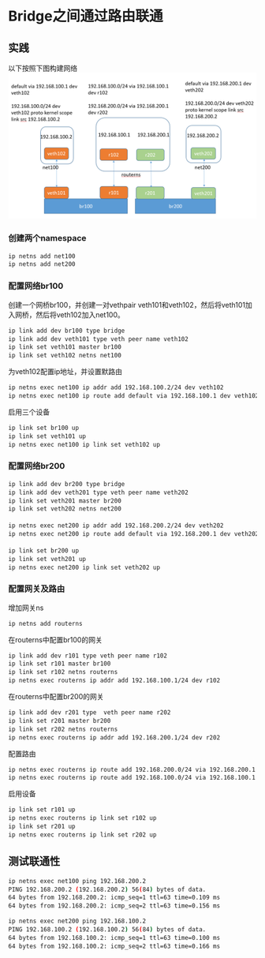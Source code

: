 # Bridge之间通过路由联通
## 实践
以下按照下图构建网络
![](pics/bridge_router.png)
### 创建两个namespace
```sh
ip netns add net100
ip netns add net200
```
### 配置网络br100
创建一个网桥br100，并创建一对vethpair veth101和veth102，然后将veth101加入网桥，然后将veth102加入net100。
```sh
ip link add dev br100 type bridge
ip link add dev veth101 type veth peer name veth102
ip link set veth101 master br100
ip link set veth102 netns net100
```
为veth102配置ip地址，并设置默路由
```sh
ip netns exec net100 ip addr add 192.168.100.2/24 dev veth102
ip netns exec net100 ip route add default via 192.168.100.1 dev veth102
```
启用三个设备
```sh
ip link set br100 up
ip link set veth101 up
ip netns exec net100 ip link set veth102 up
```
### 配置网络br200
```sh
ip link add dev br200 type bridge
ip link add dev veth201 type veth peer name veth202
ip link set veth201 master br200
ip link set veth202 netns net200

ip netns exec net200 ip addr add 192.168.200.2/24 dev veth202
ip netns exec net200 ip route add default via 192.168.200.1 dev veth202

ip link set br200 up
ip link set veth201 up
ip netns exec net200 ip link set veth202 up
```
### 配置网关及路由
增加网关ns
```sh
ip netns add routerns
```
在routerns中配置br100的网关
```sh
ip link add dev r101 type veth peer name r102
ip link set r101 master br100
ip link set r102 netns routerns
ip netns exec routerns ip addr add 192.168.100.1/24 dev r102
```
在routerns中配置br200的网关
```sh
ip link add dev r201 type  veth peer name r202
ip link set r201 master br200
ip link set r202 netns routerns
ip netns exec routerns ip addr add 192.168.200.1/24 dev r202
```
配置路由
```sh
ip netns exec routerns ip route add 192.168.200.0/24 via 192.168.200.1 dev r202
ip netns exec routerns ip route add 192.168.100.0/24 via 192.168.100.1 dev r102
```
启用设备
```sh
ip link set r101 up
ip netns exec routerns ip link set r102 up
ip link set r201 up
ip netns exec routerns ip link set r202 up
```
## 测试联通性
```sh
ip netns exec net100 ping 192.168.200.2
PING 192.168.200.2 (192.168.200.2) 56(84) bytes of data.
64 bytes from 192.168.200.2: icmp_seq=1 ttl=63 time=0.109 ms
64 bytes from 192.168.200.2: icmp_seq=2 ttl=63 time=0.156 ms
```
```sh
ip netns exec net200 ping 192.168.100.2
PING 192.168.100.2 (192.168.100.2) 56(84) bytes of data.
64 bytes from 192.168.100.2: icmp_seq=1 ttl=63 time=0.100 ms
64 bytes from 192.168.100.2: icmp_seq=2 ttl=63 time=0.166 ms
```
